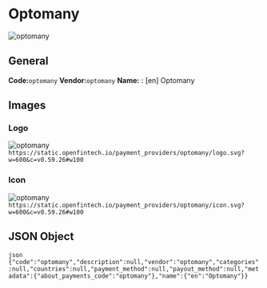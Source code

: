 # Optomany 
![optomany](https://static.openfintech.io/payment_providers/optomany/logo.svg?w=600&c=v0.59.26#w100) 
## General 
**Code:**`optomany` 
**Vendor:**`optomany` 
**Name:** 
:	[en] Optomany 
## Images 
### Logo 
![optomany](https://static.openfintech.io/payment_providers/optomany/logo.svg?w=600&c=v0.59.26#w100) 
``` https://static.openfintech.io/payment_providers/optomany/logo.svg?w=600&c=v0.59.26#w100 ``` 
### Icon 
![optomany](https://static.openfintech.io/payment_providers/optomany/icon.svg?w=600&c=v0.59.26#w100) 
``` https://static.openfintech.io/payment_providers/optomany/icon.svg?w=600&c=v0.59.26#w100 ``` 
## JSON Object 
```json {"code":"optomany","description":null,"vendor":"optomany","categories":null,"countries":null,"payment_method":null,"payout_method":null,"metadata":{"about_payments_code":"optomany"},"name":{"en":"Optomany"}} ``` 
